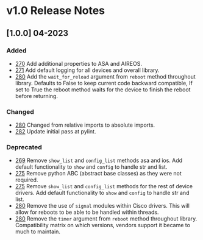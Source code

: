 # v1.0 Release Notes

## [1.0.0] 04-2023

### Added

- [270](https://github.com/networktocode/pyntc/pull/270) Add additional properties to ASA and AIREOS.
- [271](https://github.com/networktocode/pyntc/pull/271) Add default logging for all devices and overall library.
- [280](https://github.com/networktocode/pyntc/pull/280) Add the `wait_for_reload` argument from `reboot` method throughout library. Defaults to False to keep current code backward compatible, If set to True the reboot method waits for the device to finish the reboot before returning.

### Changed
- [280](https://github.com/networktocode/pyntc/pull/280) Changed from relative imports to absolute imports.
- [282](https://github.com/networktocode/pyntc/pull/282) Update initial pass at pylint.

### Deprecated

- [269](https://github.com/networktocode/pyntc/pull/269) Remove `show_list` and `config_list` methods asa and ios. Add default functionality to `show` and `config` to handle str and list.
- [275](https://github.com/networktocode/pyntc/pull/275) Remove python ABC (abstract base classes) as they were not required.
- [275](https://github.com/networktocode/pyntc/pull/275) Remove `show_list` and `config_list` methods for the rest of device drivers. Add default functionality to `show` and `config` to handle str and list.
- [280](https://github.com/networktocode/pyntc/pull/280) Remove the use of `signal` modules within Cisco drivers. This will allow for reboots to be able to be handled within threads.
- [280](https://github.com/networktocode/pyntc/pull/280) Remove the `timer` argument from `reboot` method throughout library. Compatibility matrix on which versions, vendors support it became to much to maintain.
